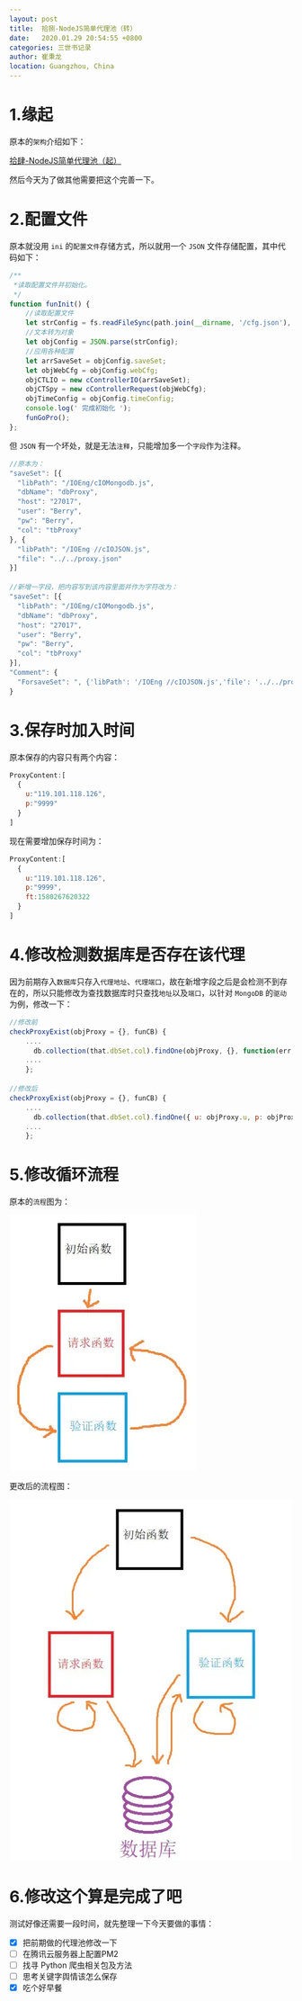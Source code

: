 ```yaml
---
layout: post
title:  拾捌-NodeJS简单代理池（转）
date:   2020.01.29 20:54:55 +0800
categories: 三世书记录
author: 崔秉龙
location: Guangzhou, China
---
```




# 1.缘起

原本的`架构`介绍如下：

[拾肆-NodeJS简单代理池（起）](https://blog.csdn.net/BerryBC/article/details/104110171)

然后今天为了做其他需要把这个完善一下。

# 2.配置文件

原本就没用 `ini` 的`配置文件`存储方式，所以就用一个 `JSON` 文件存储配置，其中代码如下：

```js
/**
 *读取配置文件并初始化。
 */
function funInit() {
    //读取配置文件
    let strConfig = fs.readFileSync(path.join(__dirname, '/cfg.json'), { encoding: "utf-8" });
    //文本转为对象
    let objConfig = JSON.parse(strConfig);
    //应用各种配置
    let arrSaveSet = objConfig.saveSet;
    let objWebCfg = objConfig.webCfg;
    objCTLIO = new cControllerIO(arrSaveSet);
    objCTSpy = new cControllerRequest(objWebCfg);
    objTimeConfig = objConfig.timeConfig;
    console.log(' 完成初始化 ');
    funGoPro();
};
```

但 `JSON` 有一个坏处，就是无法`注释`，只能增加多一个`字段`作为注释。

```js
//原本为：
"saveSet": [{
  "libPath": "/IOEng/cIOMongodb.js",
  "dbName": "dbProxy",
  "host": "27017",
  "user": "Berry",
  "pw": "Berry",
  "col": "tbProxy"
}, {
  "libPath": "/IOEng //cIOJSON.js",
  "file": "../../proxy.json"
}]

//新增一字段，把内容写到该内容里面并作为字符改为：
"saveSet": [{
  "libPath": "/IOEng/cIOMongodb.js",
  "dbName": "dbProxy",
  "host": "27017",
  "user": "Berry",
  "pw": "Berry",
  "col": "tbProxy"
}],
"Comment": {
  "ForsaveSet": ", {'libPath': '/IOEng //cIOJSON.js','file': '../../proxy.json'}"
}
```

# 3.保存时加入时间

原本保存的内容只有两个内容：

```js
ProxyContent:[
  {
    u:"119.101.118.126",
    p:"9999"
  }
]
```


现在需要增加保存时间为：

```js
ProxyContent:[
  {
    u:"119.101.118.126",
    p:"9999",
    ft:1580267620322
  }
]
```

# 4.修改检测数据库是否存在该代理

因为前期存入`数据库`只存入`代理地址`、`代理端口`，故在新增字段之后是会检测不到存在的，所以只能修改为查找数据库时只查找`地址`以及`端口`，以针对 `MongoDB` 的`驱动`为例，修改一下：

```js
//修改前
checkProxyExist(objProxy = {}, funCB) {
    ....
      db.collection(that.dbSet.col).findOne(objProxy, {}, function(err, item) {
    ....
    };

//修改后
checkProxyExist(objProxy = {}, funCB) {
    ....
      db.collection(that.dbSet.col).findOne({ u: objProxy.u, p: objProxy.p }, {}, function(err, item) {
    ....
    };
```

# 5.修改循环流程

原本的`流程`图为：

![原始的流程图](/photo/InPost/18-1.png)

更改后的流程图：

![好像很复杂](/photo/InPost/18-2.png)

# 6.修改这个算是完成了吧

测试好像还需要一段时间，就先整理一下今天要做的事情：

- [x] 把前期做的代理池修改一下
- [ ] 在腾讯云服务器上配置PM2
- [ ] 找寻 Python 爬虫相关包及方法
- [ ] 思考关键字舆情该怎么保存
- [x] 吃个好早餐